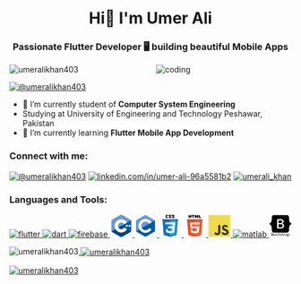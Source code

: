 <h1 align="center">Hi👋 I'm Umer Ali</h1>
<h3 align="center">Passionate Flutter Developer 🖥 building beautiful Mobile Apps</h3>

<img width="48%" align="right" alt="coding" src = "https://i.pinimg.com/originals/7b/0e/3e/7b0e3e99ab07ba3b6a7a5505ae47ec02.gif">
<p align="left"> <img src="https://komarev.com/ghpvc/?username=umeralikhan403&label=Profile%20views&color=0e75b6&style=flat" alt="umeralikhan403" /> </p>

<p align="left"> <a href="https://twitter.com/@umeralikhan403" target="blank"><img src="https://img.shields.io/twitter/follow/@umeralikhan403?logo=twitter&style=for-the-badge" alt="@umeralikhan403" /></a> </p>

- 🔭 I’m currently student of **Computer System Engineering**
-  Studying at University of Engineering and Technology Peshawar, Pakistan 
- 🌱 I’m currently learning **Flutter Mobile App Development**

<h3 align="left">Connect with me:</h3>
<p align="left">
<a href="https://twitter.com/@umeralikhan403" target="blank"><img align="center" src="https://raw.githubusercontent.com/rahuldkjain/github-profile-readme-generator/master/src/images/icons/Social/twitter.svg" alt="@umeralikhan403" height="30" width="40" /></a>
<a href="https://linkedin.com/in/linkedin.com/in/umer-ali-96a5581b2" target="blank"><img align="center" src="https://raw.githubusercontent.com/rahuldkjain/github-profile-readme-generator/master/src/images/icons/Social/linked-in-alt.svg" alt="linkedin.com/in/umer-ali-96a5581b2" height="30" width="40" /></a>
<a href="https://instagram.com/umerali_khan" target="blank"><img align="center" src="https://raw.githubusercontent.com/rahuldkjain/github-profile-readme-generator/master/src/images/icons/Social/instagram.svg" alt="umerali_khan" height="30" width="40" /></a>
</p>

<h3 align="left">Languages and Tools:</h3>
<p align="left"> 
<a href="https://flutter.dev" target="_blank" rel="noreferrer"> <img src="https://www.vectorlogo.zone/logos/flutterio/flutterio-icon.svg" alt="flutter" width="40" height="40"/> </a>
<a href="https://dart.dev" target="_blank" rel="noreferrer"> <img src="https://www.vectorlogo.zone/logos/dartlang/dartlang-icon.svg" alt="dart" width="40" height="40"/> </a>
<a href="https://firebase.google.com/" target="_blank" rel="noreferrer"> <img src="https://www.vectorlogo.zone/logos/firebase/firebase-icon.svg" alt="firebase" width="40" height="40"/> </a>
<a href="https://www.w3schools.com/cpp/" target="_blank" rel="noreferrer"> <img src="https://raw.githubusercontent.com/devicons/devicon/master/icons/cplusplus/cplusplus-original.svg" alt="cplusplus" width="40" height="40"/> </a>
 </a> <a href="https://www.cprogramming.com/" target="_blank" rel="noreferrer"> <img src="https://raw.githubusercontent.com/devicons/devicon/master/icons/c/c-original.svg" alt="c" width="40" height="40"/> </a>  <a href="https://www.w3schools.com/css/" target="_blank" rel="noreferrer"> <img src="https://raw.githubusercontent.com/devicons/devicon/master/icons/css3/css3-original-wordmark.svg" alt="css3" width="40" height="40"/> </a>   <a href="https://www.w3.org/html/" target="_blank" rel="noreferrer"> <img src="https://raw.githubusercontent.com/devicons/devicon/master/icons/html5/html5-original-wordmark.svg" alt="html5" width="40" height="40"/> </a> <a href="https://developer.mozilla.org/en-US/docs/Web/JavaScript" target="_blank" rel="noreferrer"> <img src="https://raw.githubusercontent.com/devicons/devicon/master/icons/javascript/javascript-original.svg" alt="javascript" width="40" height="40"/> </a> <a href="https://www.mathworks.com/" target="_blank" rel="noreferrer"> <img src="https://upload.wikimedia.org/wikipedia/commons/2/21/Matlab_Logo.png" alt="matlab" width="40" height="40"/> </a>
<a href="https://getbootstrap.com" target="_blank" rel="noreferrer"> <img src="https://raw.githubusercontent.com/devicons/devicon/master/icons/bootstrap/bootstrap-plain-wordmark.svg" alt="bootstrap" width="40" height="40"/> 
 </p>

<p><img align="left" src="https://github-readme-stats.vercel.app/api/top-langs?username=umeralikhan403&show_icons=true&locale=en&layout=compact" alt="umeralikhan403" /></p>

<p>&nbsp;<img align="center" src="https://github-readme-stats.vercel.app/api?username=umeralikhan403&show_icons=true&locale=en" alt="umeralikhan403" /></p>

<p><img align="center" src="https://github-readme-streak-stats.herokuapp.com/?user=umeralikhan403&" alt="umeralikhan403" /></p>
